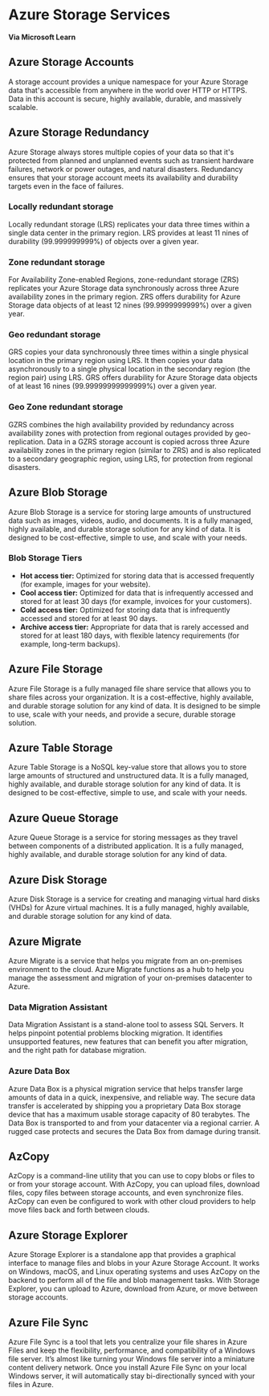 # Azure Storage Services
<b> Via Microsoft Learn</b>

## Azure Storage Accounts
A storage account provides a unique namespace for your Azure Storage data that's accessible from anywhere in the world over HTTP or HTTPS. Data in this account is secure, highly available, durable, and massively scalable.

## Azure Storage Redundancy
Azure Storage always stores multiple copies of your data so that it's protected from planned and unplanned events such as transient hardware failures, network or power outages, and natural disasters. Redundancy ensures that your storage account meets its availability and durability targets even in the face of failures.

### Locally redundant storage
Locally redundant storage (LRS) replicates your data three times within a single data center in the primary region. LRS provides at least 11 nines of durability (99.999999999%) of objects over a given year.

### Zone redundant storage
For Availability Zone-enabled Regions, zone-redundant storage (ZRS) replicates your Azure Storage data synchronously across three Azure availability zones in the primary region. ZRS offers durability for Azure Storage data objects of at least 12 nines (99.9999999999%) over a given year.

### Geo redundant storage
GRS copies your data synchronously three times within a single physical location in the primary region using LRS. It then copies your data asynchronously to a single physical location in the secondary region (the region pair) using LRS. GRS offers durability for Azure Storage data objects of at least 16 nines (99.99999999999999%) over a given year.

### Geo Zone redundant storage
GZRS combines the high availability provided by redundancy across availability zones with protection from regional outages provided by geo-replication. Data in a GZRS storage account is copied across three Azure availability zones in the primary region (similar to ZRS) and is also replicated to a secondary geographic region, using LRS, for protection from regional disasters.   

## Azure Blob Storage
Azure Blob Storage is a service for storing large amounts of unstructured data such as images, videos, audio, and documents. It is a fully managed, highly available, and durable storage solution for any kind of data. It is designed to be cost-effective, simple to use, and scale with your needs.
### Blob Storage Tiers
- <b>Hot access tier:</b> Optimized for storing data that is accessed frequently (for example, images for your website).
- <b>Cool access tier:</b> Optimized for data that is infrequently accessed and stored for at least 30 days (for example, invoices for your customers).
- <b>Cold access tier:</b> Optimized for storing data that is infrequently accessed and stored for at least 90 days.
- <b>Archive access tier:</b> Appropriate for data that is rarely accessed and stored for at least 180 days, with flexible latency requirements (for example, long-term backups).

## Azure File Storage
Azure File Storage is a fully managed file share service that allows you to share files across your organization. It is a cost-effective, highly available, and durable storage solution for any kind of data. It is designed to be simple to use, scale with your needs, and provide a secure, durable storage solution.

## Azure Table Storage
Azure Table Storage is a NoSQL key-value store that allows you to store large amounts of structured and unstructured data. It is a fully managed, highly available, and durable storage solution for any kind of data. It is designed to be cost-effective, simple to use, and scale with your needs.

## Azure Queue Storage
Azure Queue Storage is a service for storing messages as they travel between components of a distributed application. It is a fully managed, highly available, and durable storage solution for any kind of data. 

## Azure Disk Storage
Azure Disk Storage is a service for creating and managing virtual hard disks (VHDs) for Azure virtual machines. It is a fully managed, highly available, and durable storage solution for any kind of data. 

## Azure Migrate
Azure Migrate is a service that helps you migrate from an on-premises environment to the cloud. Azure Migrate functions as a hub to help you manage the assessment and migration of your on-premises datacenter to Azure.
### Data Migration Assistant
Data Migration Assistant is a stand-alone tool to assess SQL Servers. It helps pinpoint potential problems blocking migration. It identifies unsupported features, new features that can benefit you after migration, and the right path for database migration.
### Azure Data Box
Azure Data Box is a physical migration service that helps transfer large amounts of data in a quick, inexpensive, and reliable way. The secure data transfer is accelerated by shipping you a proprietary Data Box storage device that has a maximum usable storage capacity of 80 terabytes. The Data Box is transported to and from your datacenter via a regional carrier. A rugged case protects and secures the Data Box from damage during transit.

## AzCopy
AzCopy is a command-line utility that you can use to copy blobs or files to or from your storage account. With AzCopy, you can upload files, download files, copy files between storage accounts, and even synchronize files. AzCopy can even be configured to work with other cloud providers to help move files back and forth between clouds.

## Azure Storage Explorer
Azure Storage Explorer is a standalone app that provides a graphical interface to manage files and blobs in your Azure Storage Account. It works on Windows, macOS, and Linux operating systems and uses AzCopy on the backend to perform all of the file and blob management tasks. With Storage Explorer, you can upload to Azure, download from Azure, or move between storage accounts.

## Azure File Sync
Azure File Sync is a tool that lets you centralize your file shares in Azure Files and keep the flexibility, performance, and compatibility of a Windows file server. It’s almost like turning your Windows file server into a miniature content delivery network. Once you install Azure File Sync on your local Windows server, it will automatically stay bi-directionally synced with your files in Azure.

